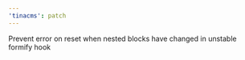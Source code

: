 ```yaml
---
'tinacms': patch
---
```


Prevent error on reset when nested blocks have changed in unstable formify hook
